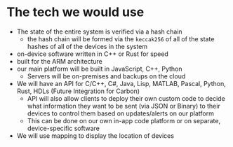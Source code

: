 # The tech we would use

- The state of the entire system is verified via a hash chain
    - the hash chain will be formed via the `keccak256` of all of the state hashes of all of the devices in the system
- on-device software written in C++ or Rust for speed
- built for the ARM architecture
- our main platform will be built in JavaScript, C++, Python
    - Servers will be on-premises and backups on the cloud
- We will have an API for C/C++, C#, Java, Lisp, MATLAB, Pascal, Python, Rust, HDLs (Future Integration for Carbon)
    - API will also allow clients to deploy their own custom code to decide what information they want to be sent (via JSON or Binary) to their devices to control them based on updates/alerts on our platform
    - This can be done on our own in-app code platform or on separate, device-specific software
- We will use mapping to display the location of devices
